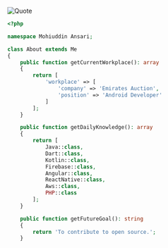 ![Quote](https://github-readme-quotes.herokuapp.com/quote?theme=slateorange&animation=grow_out_in&layout=zues&font=Redressed)

```php
<?php

namespace Mohiuddin Ansari;

class About extends Me
{
    public function getCurrentWorkplace(): array
    {
        return [
            'workplace' => [
                'company' => 'Emirates Auction',
                'position' => 'Android Developer'
            ]
        ];
    }

    public function getDailyKnowledge(): array
    {
        return [
            Java::class,
            Dart::class,
            Kotlin::class,
            Firebase::class,
            Angular::class,
            ReactNative::class,
            Aws::class,
            PHP::class
        ];
    }

    public function getFutureGoal(): string
    {
        return 'To contribute to open source.';
    }
